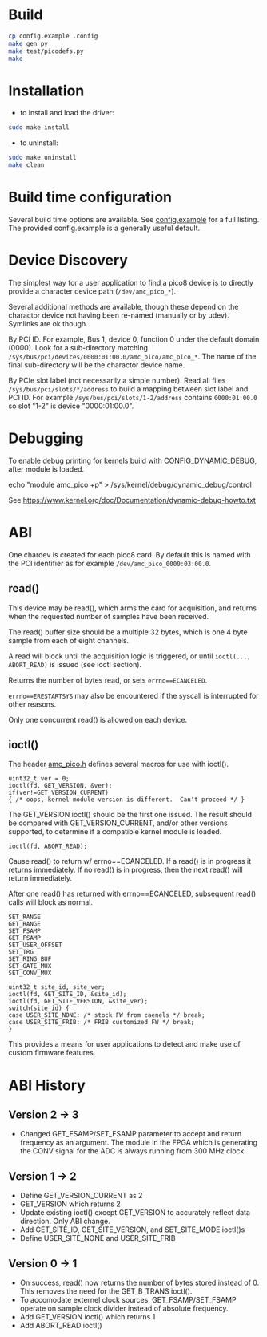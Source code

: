Build
=====

```sh
cp config.example .config
make gen_py
make test/picodefs.py
make
```

Installation
============

* to install and load the driver:
```sh
sudo make install
```

* to uninstall:
```sh
sudo make uninstall
make clean
```

Build time configuration
========================

Several build time options are available.
See [config.example](config.example) for a full listing.
The provided config.example is a generally useful default.

Device Discovery
================

The simplest way for a user application to find a pico8 device
is to directly provide a character device path (```/dev/amc_pico_*```).

Several additional methods are available, though these depend on the
charactor device not having been re-named (manually or by udev).
Symlinks are ok though.

By PCI ID.  For example,  Bus 1, device 0, function 0 under the default domain (0000).
Look for a sub-directory matching ```/sys/bus/pci/devices/0000:01:00.0/amc_pico/amc_pico_*```.
The name of the final sub-directory will be the charactor device name.

By PCIe slot label (not necessarily a simple number).
Read all files ```/sys/bus/pci/slots/*/address``` to build a mapping between slot label
and PCI ID.
For example ```/sys/bus/pci/slots/1-2/address``` contains ```0000:01:00.0```
so slot "1-2" is device "0000:01:00.0".

Debugging
=========

To enable debug printing for kernels build with CONFIG_DYNAMIC_DEBUG,
after module is loaded.

echo "module amc_pico +p" > /sys/kernel/debug/dynamic_debug/control

See https://www.kernel.org/doc/Documentation/dynamic-debug-howto.txt

ABI
===

One chardev is created for each pico8 card.
By default this is named with the PCI identifier as
for example ```/dev/amc_pico_0000:03:00.0```.

read()
------

This device may be read(), which arms the card
for acquisition, and returns when the requested number
of samples have been received.

The read() buffer size should be a multiple 32 bytes,
which is one 4 byte sample from each of eight channels.

A read will block until the acquisition logic is triggered,
or until ```ioctl(..., ABORT_READ)``` is issued (see ioctl section).

Returns the number of bytes read, or sets ```errno==ECANCELED```.

```errno==ERESTARTSYS``` may also be encountered if the syscall is
interrupted for other reasons.

Only one concurrent read() is allowed on each device.

ioctl()
-------

The header [amc_pico.h](amc_pico.h) defines several
macros for use with ioctl().

```
uint32_t ver = 0;
ioctl(fd, GET_VERSION, &ver);
if(ver!=GET_VERSION_CURRENT)
{ /* oops, kernel module version is different.  Can't proceed */ }
```

The GET_VERSION ioctl() should be the first one issued.
The result should be compared with GET_VERSION_CURRENT,
and/or other versions supported,
to determine if a compatible kernel module is loaded.

```
ioctl(fd, ABORT_READ);
```

Cause read() to return w/ errno==ECANCELED.
If a read() is in progress it returns immediately.
If no read() is in progress, then the next read() will return immediately.

After one read() has returned with errno==ECANCELED, subsequent read() calls
will block as normal.


```
SET_RANGE
GET_RANGE
SET_FSAMP
GET_FSAMP
SET_USER_OFFSET
SET_TRG
SET_RING_BUF
SET_GATE_MUX
SET_CONV_MUX
```

```
uint32_t site_id, site_ver;
ioctl(fd, GET_SITE_ID, &site_id);
ioctl(fd, GET_SITE_VERSION, &site_ver);
switch(site_id) {
case USER_SITE_NONE: /* stock FW from caenels */ break;
case USER_SITE_FRIB: /* FRIB customized FW */ break;
}
```

This provides a means for user applications
to detect and make use of custom firmware features.

ABI History
===========

Version 2 -> 3
--------------
* Changed GET_FSAMP/SET_FSAMP parameter to accept and return frequency as an
  argument. The module in the FPGA which is generating the CONV signal for the
  ADC is always running from 300 MHz clock.

Version 1 -> 2
--------------

* Define GET_VERSION_CURRENT as 2
* GET_VERSION which returns 2
* Update existing ioctl() except GET_VERSION to accurately reflect data direction.  Only ABI change.
* Add GET_SITE_ID, GET_SITE_VERSION, and SET_SITE_MODE ioctl()s
* Define USER_SITE_NONE and USER_SITE_FRIB

Version 0 -> 1
--------------

* On success, read() now returns the number of bytes stored instead of 0.  This removes the need for the GET_B_TRANS ioctl().
* To accomodate externel clock sources, GET_FSAMP/SET_FSAMP operate on sample clock divider instead of absolute frequency.
* Add GET_VERSION ioctl() which returns 1
* Add ABORT_READ ioctl()

